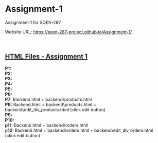# Assignment-1
Assignment 1 for SOEN-287

Website URL: https://soen-287-project.github.io/Assignment-1/

<br />

## <u>HTML Files - Assignment 1</u>
**P1:**
<br />
**P2:**
<br />
**P3:**
<br />
**P4:**
<br />
**P5:**
<br />
**P6:**
<br />
**P7:** Backend.html + backend\products.html
<br />
**P8:** Backend.html + backend\products.html + backend\edit_div_products.html (click edit button)
<br />
**P9:**
<br />
**P10:**
<br />
**p11:** Backend.html + backend\orders.html
<br />
p**12:** Backend.html + backend\orders.html + backend\edit_div_orders.html (click edit button)